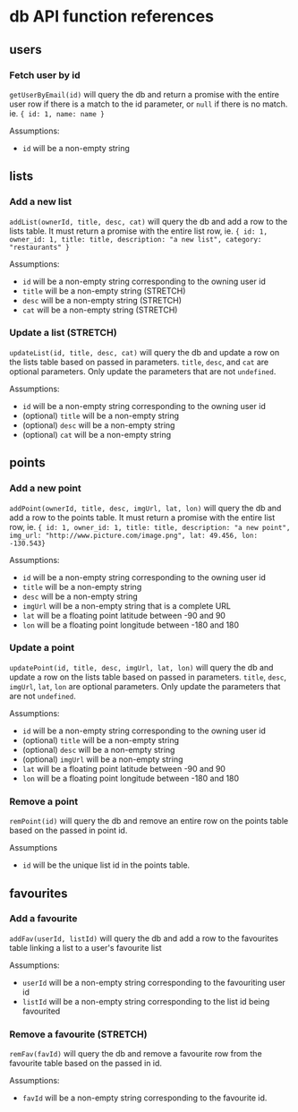 # db API function references

## users

<!-- ### Add new user
`addUser(name, email, password)` will query the db and add a row to the users table. It must return a promise with the entire user row, ie. `{ id: 1, name: name, email: email@email.com, password: 4d6h%4F7$$ }`

Assumptions:
  * `name` will be a non-empty string
  * `email` will be a non-empty string
  * `password` will be a non-empty string, already hashed

### Fetch user by email
`getUserByEmail(email)` will query the db and return a promise with the entire user row if there is a match to the email parameter, or `null` if there is no match. ie. `{ id: 1, name: name, email: email@email.com, password: 4d6h%4F7$$ }`

Assumptions:
  * `email` will be a non-empty string -->

### Fetch user by id
`getUserByEmail(id)` will query the db and return a promise with the entire user row if there is a match to the id parameter, or `null` if there is no match. ie. `{ id: 1, name: name }`

Assumptions:
  * `id` will be a non-empty string
<!-- 
### Update user account (STRETCH)

`updateUser(id, name, email, password)` will query the database for a particular user and update the rows based on passed in parameters. `name`, `email`, and `password` are optional parameters. Only update the parameters that are not `undefined`.

Assumptions:
  * `id` will be a non-empty string and guaranteed to be passed
  * (optional) `name` will be a non-empty string
  * (optional) `email` will be a non-empty string
  * (password) `password` will be a non-empty string, already hashed

### Delete user account (STRETCH)

`deleteUser(id)` will query the database for a particular user based on the passed in id and delete that entire row.

Assumptions:
  * `id` will be a non-empty string and guaranteed to be passed -->

## lists

### Add a new list
`addList(ownerId, title, desc, cat)` will query the db and add a row to the lists table. It must return a promise with the entire list row, ie. `{ id: 1, owner_id: 1, title: title, description: "a new list", category: "restaurants" }`

Assumptions:
  * `id` will be a non-empty string corresponding to the owning user id
  * `title` will be a non-empty string (STRETCH)
  * `desc` will be a non-empty string (STRETCH)
  * `cat` will be a non-empty string (STRETCH)

### Update a list (STRETCH)
`updateList(id, title, desc, cat)` will query the db and update a row on the lists table based on passed in parameters. `title`, `desc`, and `cat` are optional parameters. Only update the parameters that are not `undefined`.

Assumptions:
  * `id` will be a non-empty string corresponding to the owning user id
  * (optional) `title` will be a non-empty string
  * (optional) `desc` will be a non-empty string
  * (optional) `cat` will be a non-empty string

<!-- ### Add contributor to a list (OPTIONAL)
`addContributor(userId, listId)` creates a relationship between a list and a contributing user in the contributors table.

Assumptions:
  * `userId` will be a corresponding id in the users table
  * `listId` will be a corresponding id in the lists table 

### Remove contributor from a list (OPTIONAL)
`remContributor(id)` a row in the contributors table.

Assumptions:
  * `id` will be the unique list id in the contributors table. -->

## points

### Add a new point
`addPoint(ownerId, title, desc, imgUrl, lat, lon)` will query the db and add a row to the points table. It must return a promise with the entire list row, ie. `{ id: 1, owner_id: 1, title: title, description: "a new point", img_url: "http://www.picture.com/image.png", lat: 49.456, lon: -130.543}`

Assumptions:
  * `id` will be a non-empty string corresponding to the owning user id
  * `title` will be a non-empty string
  * `desc` will be a non-empty string
  * `imgUrl` will be a non-empty string that is a complete URL
  * `lat` will be a floating point latitude between -90 and 90
  * `lon` will be a floating point longitude between -180 and 180

### Update a point
`updatePoint(id, title, desc, imgUrl, lat, lon)` will query the db and update a row on the lists table based on passed in parameters. `title`, `desc`, `imgUrl`, `lat`, `lon` are optional parameters. Only update the parameters that are not `undefined`.

Assumptions:
  * `id` will be a non-empty string corresponding to the owning user id
  * (optional) `title` will be a non-empty string
  * (optional) `desc` will be a non-empty string
  * (optional) `imgUrl` will be a non-empty string
  * `lat` will be a floating point latitude between -90 and 90
  * `lon` will be a floating point longitude between -180 and 180

### Remove a point
`remPoint(id)` will query the db and remove an entire row on the points table based on the passed in point id. 

Assumptions
* `id` will be the unique list id in the points table.

## favourites

### Add a favourite

`addFav(userId, listId)` will query the db and add a row to the favourites table linking a list to a user's favourite list

Assumptions:
* `userId` will be a non-empty string corresponding to the favouriting user id
* `listId` will be a non-empty string corresponding to the list id being favourited

### Remove a favourite (STRETCH)

`remFav(favId)` will query the db and remove a favourite row from the favourite table based on  the passed in id.

Assumptions:
* `favId` will be a non-empty string corresponding to the favourite id.

